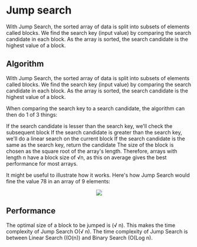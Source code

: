 # Jump search
With Jump Search, the sorted array of data is split into subsets of elements called blocks. We find the search key (input value) by comparing the search candidate in each block. As the array is sorted, the search candidate is the highest value of a block.

## Algorithm
With Jump Search, the sorted array of data is split into subsets of elements called blocks. We find the search key (input value) by comparing the search candidate in each block. As the array is sorted, the search candidate is the highest value of a block.

When comparing the search key to a search candidate, the algorithm can then do 1 of 3 things:

If the search candidate is lesser than the search key, we'll check the subsequent block
If the search candidate is greater than the search key, we'll do a linear search on the current block
If the search candidate is the same as the search key, return the candidate
The size of the block is chosen as the square root of the array's length. Therefore, arrays with length n have a block size of √n, as this on average gives the best performance for most arrays.

It might be useful to illustrate how it works. Here's how Jump Search would fine the value 78 in an array of 9 elements:

<p align="center">
  <img src="https://stackabuse.s3.amazonaws.com/media/jump-search-in-python-1.jpg">
</p>

## Performance
The optimal size of a block to be jumped is (√ n). This makes the time complexity of Jump Search O(√ n). The time complexity of Jump Search is between Linear Search ((O(n)) and Binary Search (O(Log n).